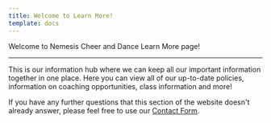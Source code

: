 ```yaml
---
title: Welcome to Learn More!
template: docs
---
```


Welcome to Nemesis Cheer and Dance Learn More page!

***

This is our information hub where we can keep all our important information together in one place. Here you can view all of our up-to-date policies, information on coaching opportunities, class information and more!

If you have any further questions that this section of the website doesn't already answer, please feel free to use our <a href="/contact-us">Contact Form</a>.